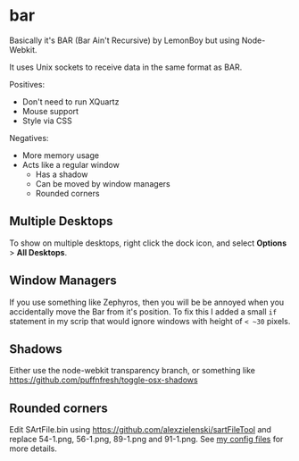 bar
===

Basically it's BAR (Bar Ain't Recursive) by LemonBoy but using Node-Webkit.

It uses Unix sockets to receive data in the same format as BAR.

Positives:

- Don't need to run XQuartz
- Mouse support
- Style via CSS

Negatives:

- More memory usage
- Acts like a regular window
  - Has a shadow
  - Can be moved by window managers
  - Rounded corners

## Multiple Desktops

To show on multiple desktops, right click the dock icon, and select **Options** > **All Desktops**.

## Window Managers

If you use something like Zephyros, then you will be be annoyed when you accidentally move the Bar from it's position. To fix this I added a small `if` statement in my scrip that would ignore windows with height of `< ~30` pixels.
## Shadows

Either use the node-webkit transparency branch, or something like https://github.com/puffnfresh/toggle-osx-shadows

## Rounded corners

Edit SArtFile.bin using https://github.com/alexzielenski/sartFileTool and replace 54-1.png, 56-1.png, 89-1.png and 91-1.png. See [my config files](https://github.com/stayradiated/dotfiles/tree/master/OS%20X%20Theme) for more details.
